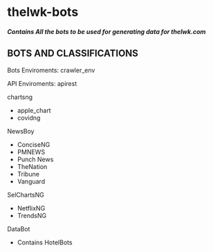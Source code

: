 # thelwk-bots
##### Contains All the bots to be used for generating data for thelwk.com

## BOTS AND CLASSIFICATIONS

Bots Enviroments: crawler_env

API Enviroments: apirest

chartsng
* apple_chart
* covidng

NewsBoy
* ConciseNG
* PMNEWS
* Punch News
* TheNation
* Tribune
* Vanguard

SelChartsNG

* NetflixNG
* TrendsNG

DataBot
* Contains HotelBots



